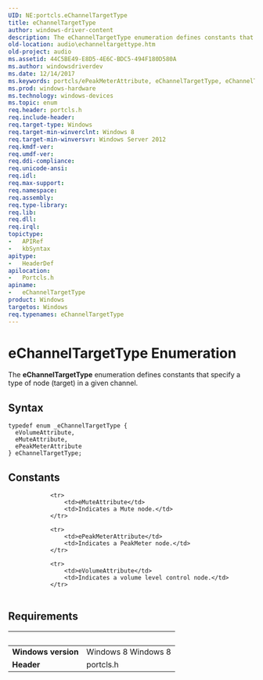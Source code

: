 ```yaml
---
UID: NE:portcls.eChannelTargetType
title: eChannelTargetType
author: windows-driver-content
description: The eChannelTargetType enumeration defines constants that specify a type of node (target) in a given channel.
old-location: audio\echanneltargettype.htm
old-project: audio
ms.assetid: 44C5BE49-E8D5-4E6C-BDC5-494F180D580A
ms.author: windowsdriverdev
ms.date: 12/14/2017
ms.keywords: portcls/ePeakMeterAttribute, eChannelTargetType, eChannelTargetType enumeration [Audio Devices], portcls/eChannelTargetType, eMuteAttribute, ePeakMeterAttribute, portcls/eVolumeAttribute, audio.echanneltargettype, eVolumeAttribute, portcls/eMuteAttribute
ms.prod: windows-hardware
ms.technology: windows-devices
ms.topic: enum
req.header: portcls.h
req.include-header: 
req.target-type: Windows
req.target-min-winverclnt: Windows 8
req.target-min-winversvr: Windows Server 2012
req.kmdf-ver: 
req.umdf-ver: 
req.ddi-compliance: 
req.unicode-ansi: 
req.idl: 
req.max-support: 
req.namespace: 
req.assembly: 
req.type-library: 
req.lib: 
req.dll: 
req.irql: 
topictype:
-	APIRef
-	kbSyntax
apitype:
-	HeaderDef
apilocation:
-	Portcls.h
apiname:
-	eChannelTargetType
product: Windows
targetos: Windows
req.typenames: eChannelTargetType
---
```


# eChannelTargetType Enumeration
The <b>eChannelTargetType</b> enumeration defines constants that specify a type of node (target) in a given channel.

## Syntax
````
typedef enum _eChannelTargetType { 
  eVolumeAttribute,
  eMuteAttribute,
  ePeakMeterAttribute
} eChannelTargetType;
````

## Constants

<table>
            
                <tr>
                    <td>eMuteAttribute</td>
                    <td>Indicates a Mute node.</td>
                </tr>
            
                <tr>
                    <td>ePeakMeterAttribute</td>
                    <td>Indicates a PeakMeter node.</td>
                </tr>
            
                <tr>
                    <td>eVolumeAttribute</td>
                    <td>Indicates a volume level control node.</td>
                </tr>
</table>


## Requirements
| &nbsp; | &nbsp; |
| ---- |:---- |
| **Windows version** | Windows 8 Windows 8 |
| **Header** | portcls.h |